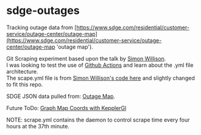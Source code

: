 # sdge-outages

Tracking outage data from [https://www.sdge.com/residential/customer-service/outage-center/outage-map](https://www.sdge.com/residential/customer-service/outage-center/outage-map 'outage map').

Git Scraping experiment based upon the talk by [Simon Willison](https://simonwillison.net/2021/Mar/5/git-scraping/ 'Git scraping, the five minute lightning talk').\
I was looking to test the use of [Github Actions](https://www.actionsbyexample.com/ 'GitHub Actions by Example') and learn about the .yml file architecture.\
The scape.yml file is from [Simon Willison's code here](https://github.com/simonw/ca-fires-history/blob/main/.github/workflows/scrape.yml 'scrape.yml') and slightly changed to fit this repo.

SDGE JSON data pulled from: [Outage Map](https://www.sdge.com/residential/customer-service/outage-center/outage-map-locations-json 'scrape.yml').

Future ToDo: [Graph Map Coords with KepplerGl](https://twitter.com/simonw/status/1188612640651661312?s=20&t=DuF6xgum6JauRPpgEu_nFw)

NOTE: scrape.yml contains the daemon to control scrape time every four hours at the 37th minute.
